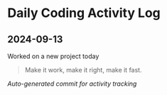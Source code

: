 # Daily Coding Activity Log

## 2024-09-13

Worked on a new project today

> Make it work, make it right, make it fast.

*Auto-generated commit for activity tracking*
